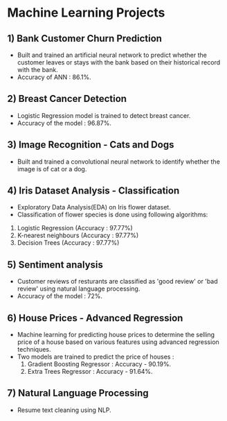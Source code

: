 # Machine Learning Projects
## 1) Bank Customer Churn Prediction
- Built and trained an artificial neural network to predict whether the customer leaves or stays with the bank based on their historical record with the bank.
- Accuracy of ANN : 86.1%.
## 2) Breast Cancer Detection
- Logistic Regression model is trained to detect breast cancer.
- Accuracy of the model : 96.87%.
## 3) Image Recognition - Cats and Dogs
- Built and trained a convolutional neural network to identify whether the image is of cat or a dog. 
## 4) Iris Dataset Analysis - Classification
- Exploratory Data Analysis(EDA) on Iris flower dataset.
- Classification of flower species is done using following algorithms:
1. Logistic Regression (Accuracy : 97.77%)
2. K-nearest neighbours (Accuracy : 97.77%)
3. Decision Trees (Accuracy : 97.77%)
## 5) Sentiment analysis
- Customer reviews of resturants are classified as 'good review' or 'bad review' using natural language processing.
- Accuracy of the model : 72%.
## 6) House Prices - Advanced Regression
- Machine learning for predicting house prices to determine the selling price of a house based on various features using advanced regression techniques.
- Two models are trained to predict the price of houses : 
    1. Gradient Boosting Regressor : Accuracy - 90.19%.
    2. Extra Trees Regressor : Accuracy - 91.64%.
## 7) Natural Language Processing
- Resume text cleaning using NLP.
